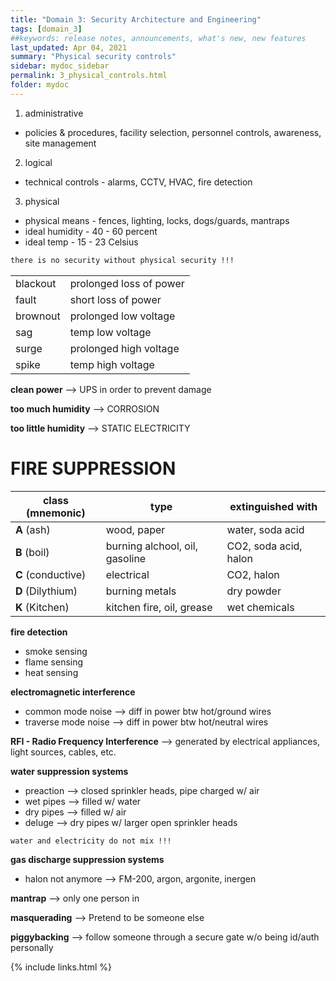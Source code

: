 ```yaml
---
title: "Domain 3: Security Architecture and Engineering"
tags: [domain_3]
##keywords: release notes, announcements, what's new, new features
last_updated: Apr 04, 2021
summary: "Physical security controls"
sidebar: mydoc_sidebar
permalink: 3_physical_controls.html
folder: mydoc
---
```


1. administrative
  - policies & procedures, facility selection, personnel controls, awareness, site management

2. logical
  - technical controls - alarms, CCTV, HVAC, fire detection

3. physical
  - physical means - fences, lighting, locks, dogs/guards, mantraps
  - ideal humidity - 40 - 60 percent
  - ideal temp - 15 - 23 Celsius

```sh
there is no security without physical security !!!
```

|||
|-|-|
|blackout|prolonged loss of power|
|fault|short loss of power|
|brownout|prolonged low voltage|
|sag|temp low voltage|
|surge|prolonged high voltage|
|spike|temp high voltage|

**clean power** --> UPS in order to prevent damage

**too much humidity** --> CORROSION

**too little humidity** --> STATIC ELECTRICITY

# FIRE SUPPRESSION

|class (mnemonic)|type|extinguished with|
|-|-|-|
|**A** (ash)|wood, paper|water, soda acid|
|**B** (boil)|burning alchool, oil, gasoline|CO2, soda acid, halon|
|**C** (conductive)|electrical|CO2, halon|
|**D** (Dilythium)|burning metals|dry powder|
|**K** (Kitchen)|kitchen fire, oil, grease|wet chemicals|

**fire detection**
- smoke sensing
- flame sensing
- heat sensing

**electromagnetic interference**
- common mode noise --> diff in power btw hot/ground wires
- traverse mode noise --> diff in power btw hot/neutral wires

**RFI - Radio Frequency Interference** --> generated by electrical appliances, light sources, cables, etc.

**water suppression systems**
- preaction   --> closed sprinkler heads, pipe charged w/ air
- wet pipes   --> filled w/ water
- dry pipes   --> filled w/ air
- deluge      --> dry pipes w/ larger open sprinkler heads

```sh
water and electricity do not mix !!!
```

**gas discharge suppression systems**
- halon not anymore --> FM-200, argon, argonite, inergen


**mantrap** --> only one person in

**masquerading** --> Pretend to be someone else

**piggybacking** --> follow someone through a secure gate w/o being id/auth personally



{% include links.html %}
